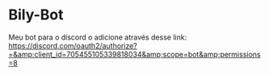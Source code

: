 # Bily-Bot
Meu bot para o discord o adicione através desse link: https://discord.com/oauth2/authorize?=&amp;client_id=705455105339818034&amp;scope=bot&amp;permissions=8

